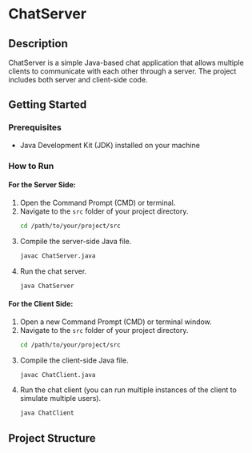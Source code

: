 # ChatServer

## Description
ChatServer is a simple Java-based chat application that allows multiple clients to communicate with each other through a server. The project includes both server and client-side code.

## Getting Started

### Prerequisites
- Java Development Kit (JDK) installed on your machine

### How to Run

#### For the Server Side:
1. Open the Command Prompt (CMD) or terminal.
2. Navigate to the `src` folder of your project directory.
    ```sh
    cd /path/to/your/project/src
    ```
3. Compile the server-side Java file.
    ```sh
    javac ChatServer.java
    ```
4. Run the chat server.
    ```sh
    java ChatServer
    ```

#### For the Client Side:
1. Open a new Command Prompt (CMD) or terminal window.
2. Navigate to the `src` folder of your project directory.
    ```sh
    cd /path/to/your/project/src
    ```
3. Compile the client-side Java file.
    ```sh
    javac ChatClient.java
    ```
4. Run the chat client (you can run multiple instances of the client to simulate multiple users).
    ```sh
    java ChatClient
    ```

## Project Structure
